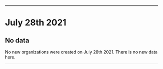 
***

# July 28th 2021

## No data

No new organizations were created on July 28th 2021. There is no new data here.

***
